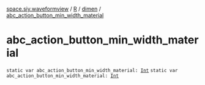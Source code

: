 [space.siy.waveformview](../../index.md) / [R](../index.md) / [dimen](index.md) / [abc_action_button_min_width_material](./abc_action_button_min_width_material.md)

# abc_action_button_min_width_material

`static var abc_action_button_min_width_material: `[`Int`](https://kotlinlang.org/api/latest/jvm/stdlib/kotlin/-int/index.html)
`static var abc_action_button_min_width_material: `[`Int`](https://kotlinlang.org/api/latest/jvm/stdlib/kotlin/-int/index.html)